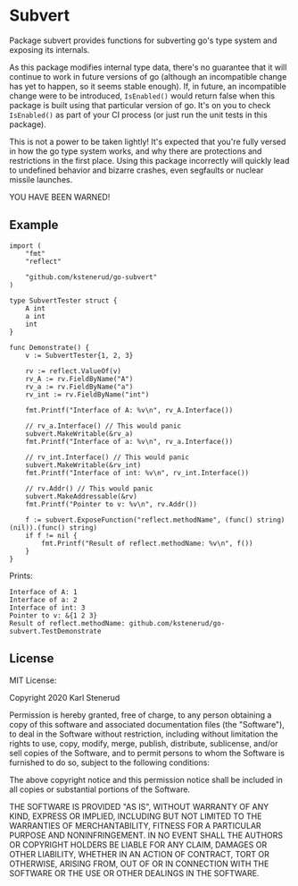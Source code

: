 Subvert
=======

Package subvert provides functions for subverting go's type system and exposing
its internals.

As this package modifies internal type data, there's no guarantee that it
will continue to work in future versions of go (although an incompatible
change has yet to happen, so it seems stable enough). If, in future, an
incompatible change were to be introduced, `IsEnabled()` would return false
when this package is built using that particular version of go. It's on you
to check `IsEnabled()` as part of your CI process (or just run the unit tests
in this package).

This is not a power to be taken lightly! It's expected that you're fully
versed in how the go type system works, and why there are protections and
restrictions in the first place. Using this package incorrectly will quickly
lead to undefined behavior and bizarre crashes, even segfaults or nuclear
missile launches.

YOU HAVE BEEN WARNED!


Example
-------

```golang
import (
	"fmt"
	"reflect"

	"github.com/kstenerud/go-subvert"
)

type SubvertTester struct {
	A int
	a int
	int
}

func Demonstrate() {
	v := SubvertTester{1, 2, 3}

	rv := reflect.ValueOf(v)
	rv_A := rv.FieldByName("A")
	rv_a := rv.FieldByName("a")
	rv_int := rv.FieldByName("int")

	fmt.Printf("Interface of A: %v\n", rv_A.Interface())

	// rv_a.Interface() // This would panic
	subvert.MakeWritable(&rv_a)
	fmt.Printf("Interface of a: %v\n", rv_a.Interface())

	// rv_int.Interface() // This would panic
	subvert.MakeWritable(&rv_int)
	fmt.Printf("Interface of int: %v\n", rv_int.Interface())

	// rv.Addr() // This would panic
	subvert.MakeAddressable(&rv)
	fmt.Printf("Pointer to v: %v\n", rv.Addr())

	f := subvert.ExposeFunction("reflect.methodName", (func() string)(nil)).(func() string)
	if f != nil {
		fmt.Printf("Result of reflect.methodName: %v\n", f())
	}
}
```

Prints:

```
Interface of A: 1
Interface of a: 2
Interface of int: 3
Pointer to v: &{1 2 3}
Result of reflect.methodName: github.com/kstenerud/go-subvert.TestDemonstrate
```


License
-------

MIT License:

Copyright 2020 Karl Stenerud

Permission is hereby granted, free of charge, to any person obtaining a copy of
this software and associated documentation files (the "Software"), to deal in
the Software without restriction, including without limitation the rights to
use, copy, modify, merge, publish, distribute, sublicense, and/or sell copies of
the Software, and to permit persons to whom the Software is furnished to do so,
subject to the following conditions:

The above copyright notice and this permission notice shall be included in all
copies or substantial portions of the Software.

THE SOFTWARE IS PROVIDED "AS IS", WITHOUT WARRANTY OF ANY KIND, EXPRESS OR
IMPLIED, INCLUDING BUT NOT LIMITED TO THE WARRANTIES OF MERCHANTABILITY, FITNESS
FOR A PARTICULAR PURPOSE AND NONINFRINGEMENT. IN NO EVENT SHALL THE AUTHORS OR
COPYRIGHT HOLDERS BE LIABLE FOR ANY CLAIM, DAMAGES OR OTHER LIABILITY, WHETHER
IN AN ACTION OF CONTRACT, TORT OR OTHERWISE, ARISING FROM, OUT OF OR IN
CONNECTION WITH THE SOFTWARE OR THE USE OR OTHER DEALINGS IN THE SOFTWARE.

